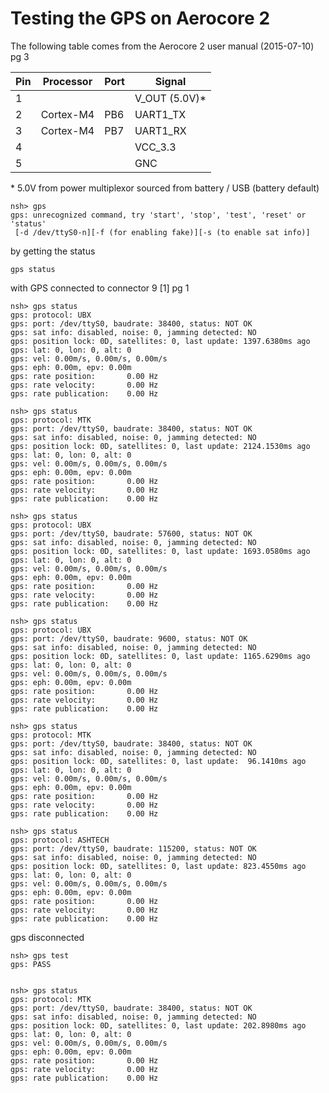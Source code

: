 # Testing the GPS on Aerocore 2

The following table comes from the Aerocore 2 user manual (2015-07-10) pg 3

| Pin  | Processor | Port | Signal   |
| ---- | --------- | ---- | ------   |
| 1    |           |      | V_OUT (5.0V)*| 
| 2    | Cortex-M4 | PB6  | UART1_TX | 
| 3    | Cortex-M4 | PB7  | UART1_RX | 
| 4    |           |      | VCC_3.3  | 
| 5    |           |      | GNC      | 



\* 5.0V from power multiplexor sourced from battery / USB (battery default)


```
nsh> gps
gps: unrecognized command, try 'start', 'stop', 'test', 'reset' or 'status'
 [-d /dev/ttyS0-n][-f (for enabling fake)][-s (to enable sat info)]
```

by getting the status
```
gps status
```

with GPS connected to connector 9 [1] pg 1 
```
nsh> gps status
gps: protocol: UBX
gps: port: /dev/ttyS0, baudrate: 38400, status: NOT OK
gps: sat info: disabled, noise: 0, jamming detected: NO
gps: position lock: 0D, satellites: 0, last update: 1397.6380ms ago
gps: lat: 0, lon: 0, alt: 0
gps: vel: 0.00m/s, 0.00m/s, 0.00m/s
gps: eph: 0.00m, epv: 0.00m
gps: rate position:       0.00 Hz
gps: rate velocity:       0.00 Hz
gps: rate publication:    0.00 Hz

nsh> gps status
gps: protocol: MTK
gps: port: /dev/ttyS0, baudrate: 38400, status: NOT OK
gps: sat info: disabled, noise: 0, jamming detected: NO
gps: position lock: 0D, satellites: 0, last update: 2124.1530ms ago
gps: lat: 0, lon: 0, alt: 0
gps: vel: 0.00m/s, 0.00m/s, 0.00m/s
gps: eph: 0.00m, epv: 0.00m
gps: rate position:       0.00 Hz
gps: rate velocity:       0.00 Hz
gps: rate publication:    0.00 Hz

nsh> gps status
gps: protocol: UBX
gps: port: /dev/ttyS0, baudrate: 57600, status: NOT OK
gps: sat info: disabled, noise: 0, jamming detected: NO
gps: position lock: 0D, satellites: 0, last update: 1693.0580ms ago
gps: lat: 0, lon: 0, alt: 0
gps: vel: 0.00m/s, 0.00m/s, 0.00m/s
gps: eph: 0.00m, epv: 0.00m
gps: rate position:       0.00 Hz
gps: rate velocity:       0.00 Hz
gps: rate publication:    0.00 Hz

nsh> gps status
gps: protocol: UBX
gps: port: /dev/ttyS0, baudrate: 9600, status: NOT OK
gps: sat info: disabled, noise: 0, jamming detected: NO
gps: position lock: 0D, satellites: 0, last update: 1165.6290ms ago
gps: lat: 0, lon: 0, alt: 0
gps: vel: 0.00m/s, 0.00m/s, 0.00m/s
gps: eph: 0.00m, epv: 0.00m
gps: rate position:       0.00 Hz
gps: rate velocity:       0.00 Hz
gps: rate publication:    0.00 Hz

nsh> gps status
gps: protocol: MTK
gps: port: /dev/ttyS0, baudrate: 38400, status: NOT OK
gps: sat info: disabled, noise: 0, jamming detected: NO
gps: position lock: 0D, satellites: 0, last update:  96.1410ms ago
gps: lat: 0, lon: 0, alt: 0
gps: vel: 0.00m/s, 0.00m/s, 0.00m/s
gps: eph: 0.00m, epv: 0.00m
gps: rate position:       0.00 Hz
gps: rate velocity:       0.00 Hz
gps: rate publication:    0.00 Hz

nsh> gps status
gps: protocol: ASHTECH
gps: port: /dev/ttyS0, baudrate: 115200, status: NOT OK
gps: sat info: disabled, noise: 0, jamming detected: NO
gps: position lock: 0D, satellites: 0, last update: 823.4550ms ago
gps: lat: 0, lon: 0, alt: 0
gps: vel: 0.00m/s, 0.00m/s, 0.00m/s
gps: eph: 0.00m, epv: 0.00m
gps: rate position:       0.00 Hz
gps: rate velocity:       0.00 Hz
gps: rate publication:    0.00 Hz

```


gps disconnected
```
nsh> gps test
gps: PASS


nsh> gps status
gps: protocol: MTK
gps: port: /dev/ttyS0, baudrate: 38400, status: NOT OK
gps: sat info: disabled, noise: 0, jamming detected: NO
gps: position lock: 0D, satellites: 0, last update: 202.8980ms ago
gps: lat: 0, lon: 0, alt: 0
gps: vel: 0.00m/s, 0.00m/s, 0.00m/s
gps: eph: 0.00m, epv: 0.00m
gps: rate position:       0.00 Hz
gps: rate velocity:       0.00 Hz
gps: rate publication:    0.00 Hz
```
